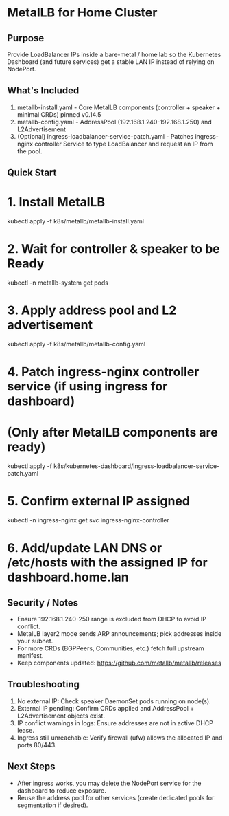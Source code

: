 MetalLB for Home Cluster
=========================

Purpose
-------
Provide LoadBalancer IPs inside a bare-metal / home lab so the Kubernetes Dashboard (and future services) get a stable LAN IP instead of relying on NodePort.

What's Included
---------------
1. metallb-install.yaml  - Core MetalLB components (controller + speaker + minimal CRDs) pinned v0.14.5
2. metallb-config.yaml   - AddressPool (192.168.1.240-192.168.1.250) and L2Advertisement
3. (Optional) ingress-loadbalancer-service-patch.yaml - Patches ingress-nginx controller Service to type LoadBalancer and request an IP from the pool.

Quick Start
-----------
# 1. Install MetalLB
kubectl apply -f k8s/metallb/metallb-install.yaml

# 2. Wait for controller & speaker to be Ready
kubectl -n metallb-system get pods

# 3. Apply address pool and L2 advertisement
kubectl apply -f k8s/metallb/metallb-config.yaml

# 4. Patch ingress-nginx controller service (if using ingress for dashboard)
#    (Only after MetalLB components are ready)
kubectl apply -f k8s/kubernetes-dashboard/ingress-loadbalancer-service-patch.yaml

# 5. Confirm external IP assigned
kubectl -n ingress-nginx get svc ingress-nginx-controller

# 6. Add/update LAN DNS or /etc/hosts with the assigned IP for dashboard.home.lan

Security / Notes
----------------
- Ensure 192.168.1.240-250 range is excluded from DHCP to avoid IP conflict.
- MetalLB layer2 mode sends ARP announcements; pick addresses inside your subnet.
- For more CRDs (BGPPeers, Communities, etc.) fetch full upstream manifest.
- Keep components updated: https://github.com/metallb/metallb/releases

Troubleshooting
---------------
1. No external IP: Check speaker DaemonSet pods running on node(s).
2. External IP pending: Confirm CRDs applied and AddressPool + L2Advertisement objects exist.
3. IP conflict warnings in logs: Ensure addresses are not in active DHCP lease.
4. Ingress still unreachable: Verify firewall (ufw) allows the allocated IP and ports 80/443.

Next Steps
----------
- After ingress works, you may delete the NodePort service for the dashboard to reduce exposure.
- Reuse the address pool for other services (create dedicated pools for segmentation if desired).
